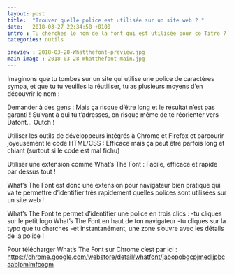 ```yaml
---
layout: post
title:  "Trouver quelle police est utilisée sur un site web ? "
date:   2018-03-27 22:34:58 +0100
intro : Tu cherches le nom de la font qui est utilisée pour ce Titre ? What the font pourrait t’aider !
categories: outils

preview : 2018-03-28-Whatthefont-preview.jpg
main-image : 2018-03-28-Whatthefont-main.jpg
---
```




Imaginons que tu tombes sur un site qui utilise une police de caractères sympa, et que tu tu veuilles la réutiliser, tu as plusieurs moyens d’en découvrir le nom :

Demander à des gens : Mais ça risque d’être long et le résultat n’est pas garanti ! Suivant à qui tu t’adresses, on risque même de te réorienter vers Dafont… Outch !

Utiliser les outils de développeurs intégrés à Chrome et Firefox et parcourir joyeusement le code HTML/CSS : Efficace mais ça peut être parfois long et chiant (surtout si le code est mal fichu)

Utiliser une extension comme What’s The Font : Facile, efficace et rapide par dessus tout !

What’s The Font est donc une extension pour navigateur bien pratique qui va te permettre d’identifier très rapidement quelles polices sont utilisées sur un site web !

What’s The Font te permet d’identifier une police en trois clics :
  -tu cliques sur le petit logo What’s The Font en haut de ton navigateur
  -tu cliques sur la typo que tu cherches
  -et instantanément, une zone s’ouvre avec les détails de la police !

Pour télécharger What’s The Font sur Chrome c’est par ici :
https://chrome.google.com/webstore/detail/whatfont/jabopobgcpjmedljpbcaablpmlmfcogm
